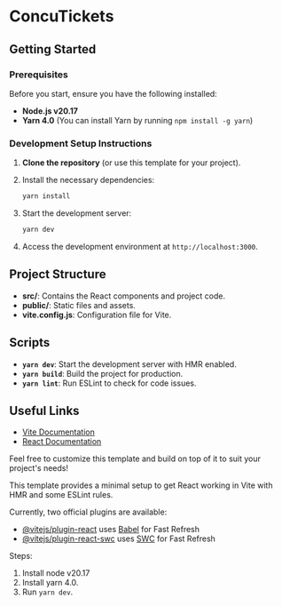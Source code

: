 # ConcuTickets

## Getting Started

### Prerequisites

Before you start, ensure you have the following installed:

* **Node.js v20.17**
* **Yarn 4.0** (You can install Yarn by running `npm install -g yarn`)

### Development Setup Instructions

1. **Clone the repository** (or use this template for your project).
2. Install the necessary dependencies:

   ```bash
   yarn install
   ```

   </code></div></div></pre>
3. Start the development server:

   ```bash
   yarn dev
   ```

   </code></div></div></pre>
4. Access the development environment at `http://localhost:3000`.

## Project Structure

* **src/**: Contains the React components and project code.
* **public/**: Static files and assets.
* **vite.config.js**: Configuration file for Vite.

## Scripts

* **`yarn dev`**: Start the development server with HMR enabled.
* **`yarn build`**: Build the project for production.
* **`yarn lint`**: Run ESLint to check for code issues.

## Useful Links

* [Vite Documentation](https://vitejs.dev/)
* [React Documentation](https://reactjs.org/)

Feel free to customize this template and build on top of it to suit your project's needs!

This template provides a minimal setup to get React working in Vite with HMR and some ESLint rules.

Currently, two official plugins are available:

- [@vitejs/plugin-react](https://github.com/vitejs/vite-plugin-react/blob/main/packages/plugin-react/README.md) uses [Babel](https://babeljs.io/) for Fast Refresh
- [@vitejs/plugin-react-swc](https://github.com/vitejs/vite-plugin-react-swc) uses [SWC](https://swc.rs/) for Fast Refresh

Steps:

1. Install node v20.17
2. Install yarn 4.0.
3. Run `yarn dev`.
